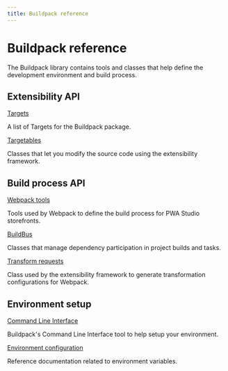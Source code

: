 ```yaml
---
title: Buildpack reference
---
```


# Buildpack reference

The Buildpack library contains tools and classes that help define the development environment and build process.

<DiscoverBlock width="100%" slots="heading, link, text"/>

## Extensibility API

[Targets](targets/)

A list of Targets for the Buildpack package.

<DiscoverBlock width="100%" slots="link, text"/>

[Targetables](targetables/)

Classes that let you modify the source code using the extensibility framework.

<DiscoverBlock width="100%" slots="heading, link, text"/>

## Build process API

[Webpack tools](webpack/)

Tools used by Webpack to define the build process for PWA Studio storefronts.

<DiscoverBlock width="100%" slots="link, text"/>

[BuildBus](buildbus/)

Classes that manage dependency participation in project builds and tasks.

<DiscoverBlock width="100%" slots="link, text"/>

[Transform requests](transform-requests/)

Class used by the extensibility framework to generate transformation configurations for Webpack.

<DiscoverBlock width="100%" slots="heading, link, text"/>

## Environment setup

[Command Line Interface](cli/)

Buildpack's Command Line Interface tool to help setup your environment.

<DiscoverBlock width="100%" slots="link, text"/>

[Environment configuration](environment/)

Reference documentation related to environment variables.
